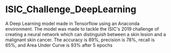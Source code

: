 # ISIC_Challenge_DeepLearning
A Deep Learning model made in Tensorflow using an Anaconda environment. The model was made to tackle the ISIC's 2019 challenge of creating a neural network which can distinguish between a skin lesion and a malignant skin cancer. The accuracy is 89%, precision is 78%, recall is 65%, and Area Under Curve is 93% after 5 epochs
